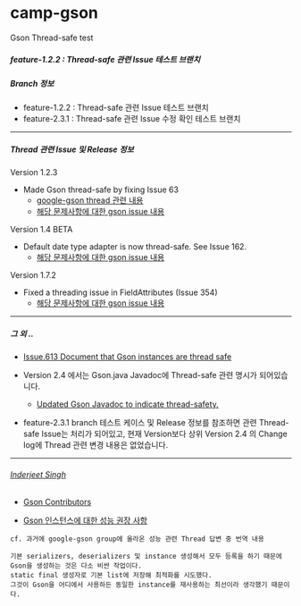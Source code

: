 # camp-gson
Gson Thread-safe test

##### feature-1.2.2 : Thread-safe 관련 Issue 테스트 브랜치

##### Branch 정보
+ feature-1.2.2 : Thread-safe 관련 Issue 테스트 브랜치
+ feature-2.3.1 : Thread-safe 관련 Issue 수정 확인 테스트 브랜치

---
##### Thread 관련 Issue 및 Release 정보

Version 1.2.3
- Made Gson thread-safe by fixing Issue 63
  + <a href="https://groups.google.com/forum/#!topic/google-gson/Vju1HuJJUIE" target="_blank">google-gson thread 관련 내용</a>
  + <a href="https://github.com/google/gson/issues/63" target="_blank">해당 문제사항에 대한 gson issue 내용</a>

Version 1.4 BETA
- Default date type adapter is now thread-safe. See Issue 162.
  + <a href="https://github.com/google/gson/issues/162" target="_blank">해당 문제사항에 대한 gson issue 내용</a>

Version 1.7.2
- Fixed a threading issue in FieldAttributes (Issue 354)
  + <a href="https://github.com/google/gson/issues/354" target="_blank">해당 문제사항에 대한 gson issue 내용</a>

---

##### 그 외 ..
+ <a href="https://github.com/google/gson/issues/613" target="_blank">Issue.613 Document that Gson instances are thread safe </a>

- Version 2.4 에서는 Gson.java Javadoc에 Thread-safe 관련 명시가 되어있습니다.
  + <a href="https://github.com/google/gson/commit/b4978a8062220ae431750d93f76d737e83a5bd89" target="_blank">Updated Gson Javadoc to indicate thread-safety.</a>

- feature-2.3.1 branch 테스트 케이스 및 Release 정보를 참조하면 관련 Thread-safe Issue는 처리가 되어있고, 현재 Version보다 상위 Version 2.4 의 Change log에 Thread 관련 변경 내용은 없었습니다.

---

###### <a href="https://github.com/inder123" target="_blank">Inderjeet Singh</a>
- <a href="https://github.com/google/gson/graphs/contributors" target="_blank">Gson Contributors</a>

- <a href="https://groups.google.com/forum/#!topicsearchin/google-gson/once$20create/google-gson/rhIJ4wi5IRE" target="_blank">Gson 인스턴스에 대한 성능 권장 사항</a>
```
cf. 과거에 google-gson group에 올라온 성능 관련 Thread 답변 중 번역 내용

기본 serializers, deserializers 및 instance 생성해서 모두 등록을 하기 때문에 Gson을 생성하는 것은 다소 비싼 작업이다.
static final 생성자로 기본 list에 저장해 최적화를 시도했다. 
그것이 Gson을 어디에서 사용하든 동일한 instance를 재사용하는 최선이라 생각했기 때문이다.
```
